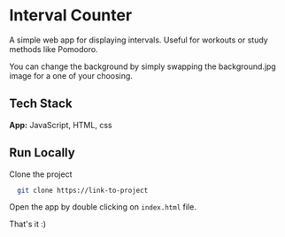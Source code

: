 
# Interval Counter

A simple web app for displaying intervals. Useful for workouts or study methods like Pomodoro.

You can change the background by simply swapping the background.jpg image for a one of your choosing.


## Tech Stack

**App:** JavaScript, HTML, css


## Run Locally

Clone the project

```bash
  git clone https://link-to-project
```

Open the app by double clicking on `index.html` file.

That's it :)

